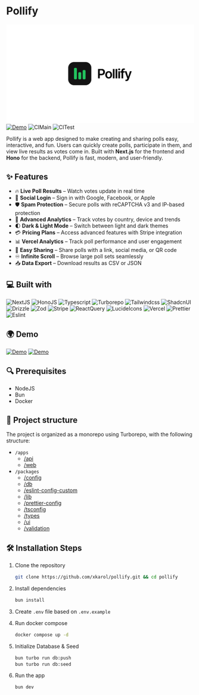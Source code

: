 # Pollify

![Pollify](./apps/web/public/logo-banner.png)
[![Demo](https://img.shields.io/website?url=https%3A%2F%2Fpollify-com.vercel.app&style=for-the-badge)](https://pollify-com.vercel.app/)
![CIMain](https://github.com/xKarol/pollify/actions/workflows/main.yml/badge.svg?event=push&branch=main)
![CITest](https://github.com/xKarol/pollify/actions/workflows/test.yml/badge.svg?event=push&branch=main)

Pollify is a web app designed to make creating and sharing polls easy, interactive, and fun. Users can quickly create polls, participate in them, and view live results as votes come in. Built with **Next.js** for the frontend and **Hono** for the backend, Pollify is fast, modern, and user-friendly.

## ✨ Features

- 🔥 **Live Poll Results** – Watch votes update in real time
- 🔐 **Social Login** – Sign in with Google, Facebook, or Apple
- 🛡️ **Spam Protection** – Secure polls with reCAPTCHA v3 and IP-based protection
- 💎 **Advanced Analytics** – Track votes by country, device and trends
- 🌓 **Dark & Light Mode** – Switch between light and dark themes
- 💳 **Pricing Plans** – Access advanced features with Stripe integration
- 📊 **Vercel Analytics** – Track poll performance and user engagement
- 📲 **Easy Sharing** – Share polls with a link, social media, or QR code
- ♾️ **Infinite Scroll** – Browse large poll sets seamlessly
- 📥 **Data Export** – Download results as CSV or JSON

## 💻 Built with

![NextJS](https://img.shields.io/badge/next%20js-000000?style=for-the-badge&logo=nextdotjs&logoColor=white)
![HonoJS](https://img.shields.io/badge/hono-E36002?style=for-the-badge&logo=hono&logoColor=white)
![Typescript](https://img.shields.io/badge/TypeScript-007ACC?style=for-the-badge&logo=typescript&logoColor=white)
![Turborepo](https://img.shields.io/badge/Turborepo-%230F0813.svg?style=for-the-badge&logo=Turborepo&logoColor=white)
![Tailwindcss](https://img.shields.io/badge/Tailwind_CSS-38B2AC?style=for-the-badge&logo=tailwind-css&logoColor=white)
![ShadcnUI](https://img.shields.io/badge/shadcn%2Fui-000000?style=for-the-badge&logo=shadcnui&logoColor=white)
![Drizzle](https://img.shields.io/badge/drizzle-C5F74F?style=for-the-badge&logo=drizzle&logoColor=black)
![Zod](https://img.shields.io/badge/Zod-000000?style=for-the-badge&logo=zod&logoColor=3068B7)
![Stripe](https://img.shields.io/badge/Stripe-626CD9?style=for-the-badge&logo=Stripe&logoColor=white)
![ReactQuery](https://img.shields.io/badge/React_Query-FF4154?style=for-the-badge&logo=ReactQuery&logoColor=white)
![LucideIcons](https://img.shields.io/badge/Lucide_Icons-f67373?style=for-the-badge&logo=lucide&logoColor=white)
![Vercel](https://img.shields.io/badge/Vercel-000000?style=for-the-badge&logo=vercel&logoColor=white)
![Prettier](https://img.shields.io/badge/prettier-1A2C34?style=for-the-badge&logo=prettier&logoColor=F7BA3E)
![Eslint](https://img.shields.io/badge/eslint-3A33D1?style=for-the-badge&logo=eslint&logoColor=white)

## 🌍 Demo

[![Demo](https://img.shields.io/website?url=https%3A%2F%2Fpollify-com.vercel.app&style=for-the-badge)](https://pollify-com.vercel.app/)
[![Demo](https://img.shields.io/website?url=https%3A%2F%2Fpollify-com.vercel.app%2Fapi%2Fhealth-check&style=for-the-badge&label=API)](https://pollify-com.vercel.app/api/health-check/)

## 🔍 Prerequisites

- NodeJS
- Bun
- Docker

## 📁 Project structure

The project is organized as a monorepo using Turborepo, with the following structure:

- `/apps`
  - [/api](./apps/api)
  - [/web](./apps/web)
- `/packages`
  - [/config](./packages/config)
  - [/db](./packages/db)
  - [/eslint-config-custom](./packages/eslint-config-custom)
  - [/lib](./packages/lib)
  - [/prettier-config](./packages/prettier-config)
  - [/tsconfig](./packages/tsconfig)
  - [/types](./packages/types)
  - [/ui](./packages/ui)
  - [/validation](./packages/validation)

## 🛠️ Installation Steps

1. Clone the repository

   ```bash
   git clone https://github.com/xkarol/pollify.git && cd pollify
   ```

2. Install dependencies

   ```bash
   bun install
   ```

3. Create `.env` file based on `.env.example`

4. Run docker compose

   ```bash
   docker compose up -d
   ```

5. Initialize Database & Seed

   ```bash
   bun turbo run db:push
   bun turbo run db:seed
   ```

6. Run the app

   ```bash
   bun dev
   ```
